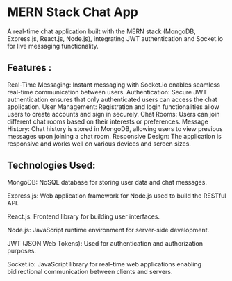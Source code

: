 # MERN Stack Chat App

A real-time chat application built with the MERN stack (MongoDB, Express.js, React.js, Node.js), integrating JWT authentication and Socket.io for live messaging functionality.


## Features : 


Real-Time Messaging: Instant messaging with Socket.io enables seamless real-time communication between users.
Authentication: Secure JWT authentication ensures that only authenticated users can access the chat application.
User Management: Registration and login functionalities allow users to create accounts and sign in securely.
Chat Rooms: Users can join different chat rooms based on their interests or preferences.
Message History: Chat history is stored in MongoDB, allowing users to view previous messages upon joining a chat room.
Responsive Design: The application is responsive and works well on various devices and screen sizes.


## Technologies Used:
MongoDB: NoSQL database for storing user data and chat messages.

Express.js: Web application framework for Node.js used to build the RESTful API.

React.js: Frontend library for building user interfaces.

Node.js: JavaScript runtime environment for server-side development.

JWT (JSON Web Tokens): Used for authentication and authorization purposes.

Socket.io: JavaScript library for real-time web applications enabling bidirectional communication between clients and servers.



